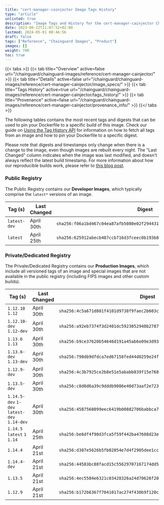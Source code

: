 ```yaml
---
title: "cert-manager-cainjector Image Tags History"
type: "article"
unlisted: true
description: "Image Tags and History for the cert-manager-cainjector Chainguard Image"
date: 2023-06-22T11:07:52+02:00
lastmod: 2024-05-01 00:46:56
draft: false
tags: ["Reference", "Chainguard Images", "Product"]
images: []
weight: 700
toc: true
---
```


{{< tabs >}}
{{< tab title="Overview" active=false url="/chainguard/chainguard-images/reference/cert-manager-cainjector/" >}}
{{< tab title="Details" active=false url="/chainguard/chainguard-images/reference/cert-manager-cainjector/image_specs/" >}}
{{< tab title="Tags History" active=true url="/chainguard/chainguard-images/reference/cert-manager-cainjector/tags_history/" >}}
{{< tab title="Provenance" active=false url="/chainguard/chainguard-images/reference/cert-manager-cainjector/provenance_info/" >}}
{{</ tabs >}}

The following tables contains the most recent tags and digests that can be used to pin your Dockerfile to a specific build of this image. Check our guide on [Using the Tag History API](/chainguard/chainguard-images/using-the-tag-history-api/) for information on how to fetch all tags from an image and how to pin your Dockerfile to a specific digest.

Please note that digests and timestamps only change when there is a change to the image, even though images are rebuilt every night. The "Last Changed" column indicates when the image was last modified, and doesn't always reflect the latest build timestamp. For more information about how our reproducible builds work, please refer to [this blog post](https://www.chainguard.dev/unchained/reproducing-chainguards-reproducible-image-builds).

### Public Registry
The Public Registry contains our **Developer Images**, which typically comprise the `latest*` versions of an image.

| Tag (s)       | Last Changed | Digest                                                                    |
|---------------|--------------|---------------------------------------------------------------------------|
|  `latest-dev` | April 30th   | `sha256:f06a1bd467c04ea87afb5080e02f29443160c189b5d83534973822ff0b18fbc5` |
|  `latest`     | April 25th   | `sha256:625912abecb487ccb716d3fceec0b193b848a10f84edd6bbb7e0247b9dc96656` |


### Private/Dedicated Registry
The Private/Dedicated Registry contains our **Production Images**, which include all versioned tags of an image and special images that are not available in the public registry (including FIPS images and other custom builds).

| Tag (s)                                       | Last Changed | Digest                                                                    |
|-----------------------------------------------|--------------|---------------------------------------------------------------------------|
|  `1.12.10` `1.12`                             | April 30th   | `sha256:4c5a671d801f4101d9738f9faec2b603ca20b75369fc8b5b1eaeb7c7a5db73c9` |
|  `1.12.10-dev` `1.12-dev`                     | April 30th   | `sha256:a92eb7374f3d2401dc5923052948b278713a5d5c22578cb14f93c701bbfd287d` |
|  `1.13.6` `1.13`                              | April 30th   | `sha256:b9ce37620b54646d191a45ab6e09e3d93b54d5c69268d15f19361b12bc866c81` |
|  `1.13.6-dev` `1.13-dev`                      | April 30th   | `sha256:790db9dfdca7ed67158fed44d0259e24f5fa6e6168e666baabdc07e35e316c5f` |
|  `1.12.9-dev`                                 | April 30th   | `sha256:4c3b7925ce2b8e51e5ababb839f15e768e80958d5a94fe430159bd8f8d6b7aad` |
|  `1.13.5-dev`                                 | April 30th   | `sha256:c8d0d6a39c9dddb9086e40d73aaf2e7236535f8a1ae37254e8de2e94cbdd2955` |
|  `1.14.5-dev` `1-dev` `latest-dev` `1.14-dev` | April 30th   | `sha256:4587568099eec6419b00882706babbca768eb170e5f0519d806faee9f9de84ef` |
|  `1.14.5` `latest` `1` `1.14`                 | April 25th   | `sha256:be6df4f90d3fca5f59f442ba47608d23e51881ffb9e6d2e564af5fb87e6f5b20` |
|  `1.14.4`                                     | April 21st   | `sha256:d387e5626b5fb02054e7d4f2905dee1cc2345fc43d2830af37d7ea004252873f` |
|  `1.14.4-dev`                                 | April 21st   | `sha256:44583bc88facd15c55629707167174dd5149bd4bf6a1216ce0212de8af06ebca` |
|  `1.13.5`                                     | April 21st   | `sha256:4ec5584e6321c03428326a24d70626f20af7adefc1bc995ed769c38225dc5488` |
|  `1.12.9`                                     | April 21st   | `sha256:b172b6367f7041017ac274f430b9f120ce1dd68b3df2dfafabd2ef3e36e6d5de` |

